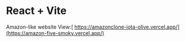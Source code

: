 # React + Vite

Amazon-like website
View:[ https://amazonclone-iota-olive.vercel.app/](https://amazon-five-smoky.vercel.app/)

